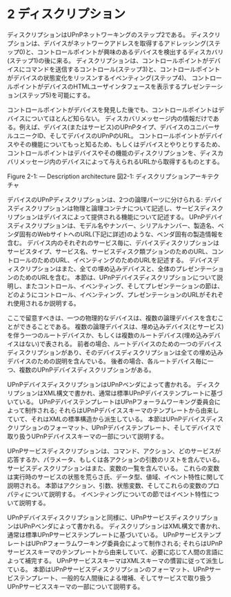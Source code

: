 # 2 ディスクリプション

<!--
Description is Step 2 in UPnP networking. Description comes after addressing (Step 0) where
devices get a network address, and after discovery (Step 1) where control points find
interesting device(s). Description enables control (Step 3) where control points send
commands to device(s), eventing (Step 4) where control points listen to state changes in
device(s), and presentation (Step 5) where control points may display an html user interface
for device(s).
-->

ディスクリプションはUPnPネットワーキングのステップ2である。
ディスクリプションは、デバイスがネットワークアドレスを取得するアドレッシング(ステップ0)と、コントロールポイントが興味のあるデバイスを検出するディスカバリ(ステップ1)の後に来る。
ディスクリプションは、コントロールポイントがデバイスにコマンドを送信するコントロール(ステップ3)と、コントロールポイントがデバイスの状態変化をリッスンするイベンティング(ステップ4)、
コントロールポイントがデバイスのHTMLユーザインタフェースを表示するプレゼンテーション(ステップ5)を可能にする。

<!--
After a control point has discovered a device, the control point still knows very little about the
device -- only the information that was in the discovery message, i.e., the device's (or
service's) UPnP type, the device's universally-unique identifier, and a URL to the device's
UPnP description. For the control point to learn more about the device and its capabilities, or
to interact with the device, the control point shall retrieve a description of the device and its
capabilities from the URL provided by the device in the discovery message.
-->

コントロールポイントがデバイスを発見した後でも、コントロールポイントはデバイスについてほとんど知らない。
ディスカバリメッセージ内の情報だけである。例えば、デバイス(またはサービス)のUPnPタイプ、デバイスのユニバーサルユニークID、そしてデバイスのUPnPのURL。
コントロールポイントがデバイスやその機能についてもっと知るため、もしくはデバイスとやりとりするため、コントロールポイントはデバイスやその機能のディスクリプションを、ディスカバリメッセージ内のデバイスによって与えられるURLから取得するものとする。

Figure 2-1: — Description architecture
図2-1: ディスクリプションアーキテクチャ

<!--
The UPnP description for a device is partitioned into two logical parts: a device description
describing the physical and logical containers, and service descriptions describing the
capabilities exposed by the device. A UPnP device description includes vendor-specific
manufacturer information like the model name and number, serial number, manufacturer
name, URLs to vendor-specific Web sites, etc. (details below). For each service included in
the device, the device description lists the service type, service name, a URL for a service
description, a URL for control, and a URL for eventing. A device description also includes a
description of all embedded devices and a URL for presentation of the aggregate. This clause
explains UPnP device descriptions, and the clauses on Control, Eventing, and Presentation
explain how URLs for control, eventing, and presentation are used respectively.
-->

デバイスのUPnPディスクリプションは、2つの論理パーツに分けられる:
デバイスディスクリプションは物理と論理コンテナについて記述し、サービスディスクリプションはデバイスによって提供される機能について記述する。
UPnPデバイスディスクリプションは、モデル名やナンバー、シリアルナンバー、製造名、ベンダ固有のWebサイトへのURL(下記に詳述)のような、ベンダ固有の製造情報を含む。
デバイス内のそれぞれのサービス毎に、デバイスディスクリプションはサービスタイプ、サービス名、サービスディスク類プションのためのURL、コントロールのためのURL、イベンティングのためのURLを記述する。
デバイスディスクリプションはまた、全ての埋め込みデバイスと、全体のプレゼンテーションのためのURLを含む。
本節は、UPnPデバイスディスクリプションについて説明し、またコントロール、イベンティング、そしてプレゼンテーションの節は、どのようにコントロール、イベンティング、プレゼンテーションのURLがそれぞれ使用されるか説明する。


<!--
Note that a single physical device is allowed to include multiple logical devices. Multiple
logical devices can be modeled as a single root device with embedded devices (and services)
or as multiple root devices (perhaps with no embedded devices). In the former case, there is
one UPnP device description for the root device, and that device description contains a
description for all embedded devices. In the latter case, there are multiple UPnP device
descriptions, one for each root device.
-->

ここで留意すべきは、一つの物理的なデバイスは、複数の論理デバイスを含むことができることである。
複数の論理デバイスは、埋め込みデバイス(とサービス)を伴う一つのルートデバイスか、もしくは複数のルートデバイス(埋め込みデバイスはない)で表される。
前者の場合、ルートデバイスのための一つのデバイスディスクリプションがあり、そのデバイスディスクリプションは全ての埋め込みデバイスのための説明を含んでいる。
後者の場合、各ルートデバイス毎に一つ、複数のUPnPデバイスディスクリプションがある。


<!--
A UPnP device description is written by a UPnP vendor. The description is in XML syntax and
is usually based on a standard UPnP Device Template. A UPnP Device Template is produced
by a UPnP Forum working committee; they derive the template from the UPnP Device
Schema, which was derived from standard constructions in XML. This clause explains the
format for a UPnP device description, UPnP Device Templates, and the part of the UPnP
Device Schema that covers devices.
-->

UPnPデバイスディスクリプションはUPnPベンダによって書かれる。
ディスクリプションはXML構文で書かれ、通常は標準UPnPデバイステンプレートに基づいている。
UPnPデバイステンプレートはUPnPフォーラムワーキング委員会によって制作される;
それらはUPnPデバイススキーマのテンプレートから由来していて、それはXMLの標準構造から派生している。
本節はUPnPデバイスディスクリプションのフォーマット、UPnPデバイステンプレート、そしてデバイスで取り扱うUPnPデバイススキーマの一部について説明する。


<!--
A UPnP service description includes a list of commands, or actions, to which the service
responds, and parameters, or arguments for each action. A service description also includes a
list of variables. These variables model the state of the service at run time, and are described
in terms of their data type, range, and event characteristics. This clause explains the
description of actions, arguments, state variables, and the properties of those variables. The
clause on Eventing explains event characteristics.
-->

UPnPサービスディスクリプションは、コマンド、アクション、どのサービスが応答するか、パラメータ、もしくは各アクションの引数のリストを含んでいる。
サービスディスクリプションはまた、変数の一覧を含んでいる。
これらの変数は実行時のサービスの状態を荒らさ氏、データ型、値域、イベント特性に関して説明される。
本節はアクション、引数、状態変数、そしてこれらの変数のプロパティについて説明する。
イベンティングについての節ではイベント特性について説明する。

<!--
Like a UPnP device description, a UPnP service description is written by a UPnP vendor. The
description is in XML syntax and is usually based on a standard UPnP Service Template. A
UPnP Service Template is produced by a UPnP Forum working committee; they derived the
template from the UPnP Service Schema, augmenting it with human language where
necessary. The UPnP Service Schema is derived using the conventions of XML Schema. This
clause explains the format for a UPnP service description, UPnP Service Templates, typical
augmentations in human language, and the part of the UPnP Service Schema that covers
services.
-->

UPnPデバイスディスクリプションと同様に、UPnPサービスディスクリプションはUPnPベンダによって書かれる。
ディスクリプションはXML構文で書かれ、通常は標準UPnPサービステンプレートに基づいている。
UPnPサービステンプレートはUPnPフォーラムワーキング委員会によって制作される;
それらはUPnPサービススキーマのテンプレートから由来していて、必要に応じて人間の言語によって補完する。
UPnPサービススキーマはXMLスキーマの慣習に従って派生している。
本節はUPnPサービスディスクリプションのフォーマット、UPnPサービステンプレート、一般的な人間後による増補、そしてサービスで取り扱うUPnPサービススキーマの一部について説明する。


